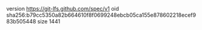 version https://git-lfs.github.com/spec/v1
oid sha256:b79cc5350a82b664610f8f0699248ebcb05ca155e878602218ecef983b505448
size 1441
